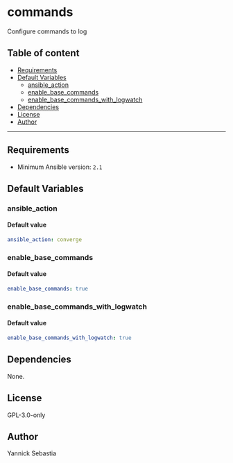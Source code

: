 # commands

Configure commands to log

## Table of content

- [Requirements](#requirements)
- [Default Variables](#default-variables)
  - [ansible_action](#ansible_action)
  - [enable_base_commands](#enable_base_commands)
  - [enable_base_commands_with_logwatch](#enable_base_commands_with_logwatch)
- [Dependencies](#dependencies)
- [License](#license)
- [Author](#author)

---

## Requirements

- Minimum Ansible version: `2.1`

## Default Variables

### ansible_action

#### Default value

```YAML
ansible_action: converge
```

### enable_base_commands

#### Default value

```YAML
enable_base_commands: true
```

### enable_base_commands_with_logwatch

#### Default value

```YAML
enable_base_commands_with_logwatch: true
```

## Dependencies

None.

## License

GPL-3.0-only

## Author

Yannick Sebastia

